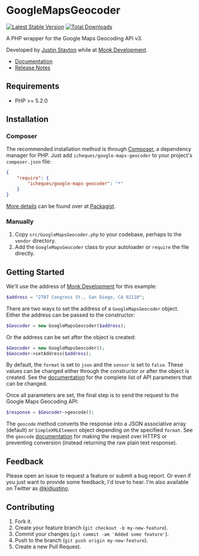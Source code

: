 GoogleMapsGeocoder
==================

[![Latest Stable Version](https://poser.pugx.org/icheques/google-maps-geocoder/v/stable.png)](https://packagist.org/packages/icheques/google-maps-geocoder)
[![Total Downloads](https://poser.pugx.org/icheques/google-maps-geocoder/downloads.png)](https://packagist.org/packages/icheques/google-maps-geocoder)

A PHP wrapper for the Google Maps Geocoding API v3.

Developed by [Justin Stayton](http://justinstayton.com) while at
[Monk Development](http://monkdev.com).

*   [Documentation](http://iCheques.github.io/GoogleMapsGeocoder/classes/GoogleMapsGeocoder.html)
*   [Release Notes](https://github.com/iCheques/GoogleMapsGeocoder/wiki/Release-Notes)

Requirements
------------

*   PHP >= 5.2.0

Installation
------------

### Composer

The recommended installation method is through
[Composer](http://getcomposer.org/), a dependency manager for PHP. Just add
`icheques/google-maps-geocoder` to your project's `composer.json` file:

```json
{
    "require": {
        "icheques/google-maps-geocoder": "*"
    }
}
```

[More details](http://packagist.org/packages/icheques/google-maps-geocoder) can
be found over at [Packagist](http://packagist.org).

### Manually

1.  Copy `src/GoogleMapsGeocoder.php` to your codebase, perhaps to the `vendor`
    directory.
2.  Add the `GoogleMapsGeocoder` class to your autoloader or `require` the file
    directly.

Getting Started
---------------

We'll use the address of [Monk Development](http://monkdev.com) for this
example:

```php
$address = "2707 Congress St., San Diego, CA 92110";
```

There are two ways to set the address of a `GoogleMapsGeocoder` object. Either
the address can be passed to the constructor:

```php
$Geocoder = new GoogleMapsGeocoder($address);
```

Or the address can be set after the object is created:

```php
$Geocoder = new GoogleMapsGeocoder();
$Geocoder->setAddress($address);
```

By default, the `format` is set to `json` and the `sensor` is set to `false`.
These values can be changed either through the constructor or after the object
is created. See the
[documentation](http://iCheques.github.io/GoogleMapsGeocoder/classes/GoogleMapsGeocoder.html)
for the complete list of API parameters that can be changed.

Once all parameters are set, the final step is to send the request to the
Google Maps Geocoding API:

```php
$response = $Geocoder->geocode();
```

The `geocode` method converts the response into a JSON associative array
(default) or `SimpleXMLElement` object depending on the specified `format`. See
the `geocode`
[documentation](http://iCheques.github.io/GoogleMapsGeocoder/classes/GoogleMapsGeocoder.html#method_geocode)
for making the request over HTTPS or preventing conversion (instead returning
the raw plain text response).

Feedback
--------

Please open an issue to request a feature or submit a bug report. Or even if
you just want to provide some feedback, I'd love to hear. I'm also available on
Twitter as [@kidjustino](https://twitter.com/kidjustino).

Contributing
------------

1.  Fork it.
2.  Create your feature branch (`git checkout -b my-new-feature`).
3.  Commit your changes (`git commit -am 'Added some feature'`).
4.  Push to the branch (`git push origin my-new-feature`).
5.  Create a new Pull Request.
